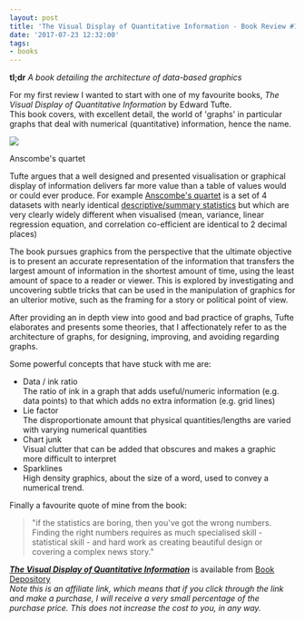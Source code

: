 ```yaml
---
layout: post
title: 'The Visual Display of Quantitative Information - Book Review #1'
date: '2017-07-23 12:32:00'
tags:
- books
---
```


 **tl;dr** _A book detailing the architecture of data-based graphics_

For my first review I wanted to start with one of my favourite books, _The Visual Display of Quantitative Information_ by Edward Tufte.  
This book covers, with excellent detail, the world of 'graphs' in particular graphs that deal with numerical (quantitative) information, hence the name.

![](https://libreengineer.s3.amazonaws.com/img/Anscombe's+quartet.png)

<caption>Anscombe's quartet</caption>

Tufte argues that a well designed and presented visualisation or graphical display of information delivers far more value than a table of values would or could ever produce. For example [Anscombe's quartet](https://en.wikipedia.org/wiki/Anscombe%27s_quartet) is a set of 4 datasets with nearly identical [descriptive/summary statistics](https://en.wikipedia.org/wiki/Anscombe%27s_quartet#Data) but which are very clearly widely different when visualised (mean, variance, linear regression equation, and correlation co-efficient are identical to 2 decimal places)

The book pursues graphics from the perspective that the ultimate objective is to present an accurate representation of the information that transfers the largest amount of information in the shortest amount of time, using the least amount of space to a reader or viewer. This is explored by investigating and uncovering subtle tricks that can be used in the manipulation of graphics for an ulterior motive, such as the framing for a story or political point of view.

After providing an in depth view into good and bad practice of graphs, Tufte elaborates and presents some theories, that I affectionately refer to as the architecture of graphs, for designing, improving, and avoiding regarding graphs.

Some powerful concepts that have stuck with me are:

- Data / ink ratio  
The ratio of ink in a graph that adds useful/numeric information (e.g. data points) to that which adds no extra information (e.g. grid lines)
- Lie factor  
The disproportionate amount that physical quantities/lengths are varied with varying numerical quantities
- Chart junk  
Visual clutter that can be added that obscures and makes a graphic more difficult to interpret
- Sparklines  
High density graphics, about the size of a word, used to convey a numerical trend.

Finally a favourite quote of mine from the book:

> "if the statistics are boring, then you've got the wrong numbers. Finding the right numbers requires as much specialised skill - statistical skill - and hard work as creating beautiful design or covering a complex news story."

_**[The Visual Display of Quantitative Information](https://www.bookdepository.com/Visual-Display-Quantitative-Information-Edward-R-Tufte/9780961392147)**_ is available from [Book Depository](https://www.bookdepository.com/)  
_Note this is an affiliate link, which means that if you click through the link and make a purchase, I will receive a very small percentage of the purchase price. This does not increase the cost to you, in any way._

